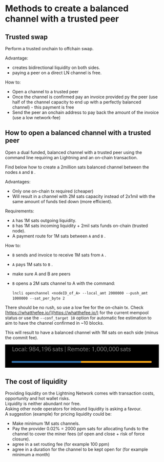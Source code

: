 # Methods to create a balanced channel with a trusted peer

## Trusted swap

Perform a trusted onchain to offchain swap.

Advantage:

* creates bidirectional liquidity on both sides.
* paying a peer on a direct LN channel is free.

How to:

* Open a channel to a trusted peer
* Once the channel is confirmed pay an invoice provided py the peer \(use half of the channel capacity to end up with a perfectly balanced channel\) - this payment is free
* Send the peer an onchain address to pay back the amount of the invoice \(use a low network-fee\)

## How to open a balanced channel with a trusted peer

Open a dual funded, balanced channel with a trusted peer using the command line requiring an Lightning and an on-chain transaction.

Find below how to create a 2million sats balanced channel between the nodes `A` and `B` .

Advantages:

* Only one on-chain tx required \(cheaper\)
* Will result in a channel with 2M sats capacity instead of 2x1mil with the same amount of funds tied down \(more efficient\).

Requirements:

* `A` has 1M sats outgoing liquidity.
* `B` has 1M sats incoming liquidity + 2mil sats funds on-chain \(trusted node\).
* A payment route for 1M sats between `A` and `B` .

How to:

* `B` sends and invoice to receive 1M sats from `A` .
* `A` pays 1M sats to `B` .
* make sure A and B are peers
* `B` opens a 2M sats channel to A with the command:

  `lncli openchannel <nodeID_of_A> --local_amt 2000000 --push_amt 1000000 --sat_per_byte 2`

There should be no rush, so use a low fee for the on-chain tx. Check [https://whatthefee.io/](https://whatthefee.io/) for the current mempool status or use the `--conf_target 10` option for automatic fee estimation to aim to have the channel confirmed in ~10 blocks.

This will result to have a balanced channel with 1M sats on each side \(minus the commit fee\).

![a balanced channel shown in ZeusLN](../.gitbook/assets/balancedChannel%20%281%29%20%281%29.jpg)

## The cost of liquidity

Providing liquidity on the Lightning Network comes with transaction costs, opportunity and hot wallet risks.  
Liquidity is neither abundant nor free.  
Asking other node operators for inbound liquidity is asking a favour.  
A suggestion \(example\) for pricing liquidity could be:

* Make minimum 1M sats channels.
* Pay the provider 0.02% = 2000 ppm sats for allocating funds to the channel to cover the miner fees \(of open and close + risk of force closure\).
* agree in a set routing fee \(for example 100 ppm\)
* agree in a duration for the channel to be kept open for \(for example minimum a month\)


